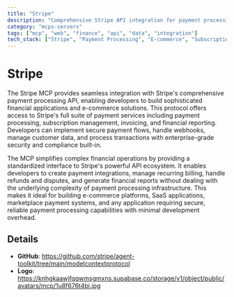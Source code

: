 ```yaml
---
title: "Stripe"
description: "Comprehensive Stripe API integration for payment processing and financial operations"
category: "mcps-servers"
tags: ["mcp", "web", "finance", "api", "data", "integration"]
tech_stack: ["Stripe", "Payment Processing", "E-commerce", "Subscription Management", "Financial APIs"]
---
```


# Stripe

The Stripe MCP provides seamless integration with Stripe's comprehensive payment processing API, enabling developers to build sophisticated financial applications and e-commerce solutions. This protocol offers access to Stripe's full suite of payment services including payment processing, subscription management, invoicing, and financial reporting. Developers can implement secure payment flows, handle webhooks, manage customer data, and process transactions with enterprise-grade security and compliance built-in.

The MCP simplifies complex financial operations by providing a standardized interface to Stripe's powerful API ecosystem. It enables developers to create payment integrations, manage recurring billing, handle refunds and disputes, and generate financial reports without dealing with the underlying complexity of payment processing infrastructure. This makes it ideal for building e-commerce platforms, SaaS applications, marketplace payment systems, and any application requiring secure, reliable payment processing capabilities with minimal development overhead.

## Details

- **GitHub**: https://github.com/stripe/agent-toolkit/tree/main/modelcontextprotocol
- **Logo**: https://knhgkaawjfqqwmsgmxns.supabase.co/storage/v1/object/public/avatars/mcp/1u8f676t4bi.jpg
